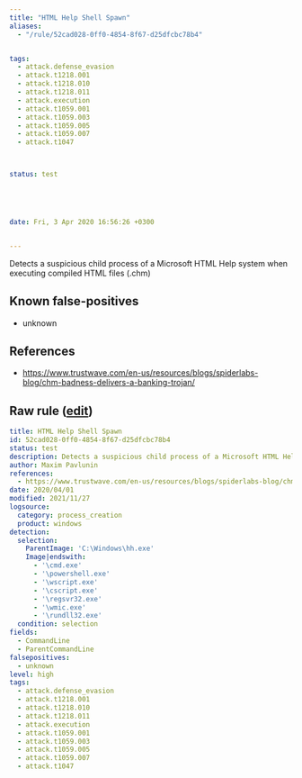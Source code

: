 ```yaml
---
title: "HTML Help Shell Spawn"
aliases:
  - "/rule/52cad028-0ff0-4854-8f67-d25dfcbc78b4"


tags:
  - attack.defense_evasion
  - attack.t1218.001
  - attack.t1218.010
  - attack.t1218.011
  - attack.execution
  - attack.t1059.001
  - attack.t1059.003
  - attack.t1059.005
  - attack.t1059.007
  - attack.t1047



status: test





date: Fri, 3 Apr 2020 16:56:26 +0300


---
```


Detects a suspicious child process of a Microsoft HTML Help system when executing compiled HTML files (.chm)

<!--more-->


## Known false-positives

* unknown



## References

* https://www.trustwave.com/en-us/resources/blogs/spiderlabs-blog/chm-badness-delivers-a-banking-trojan/


## Raw rule ([edit](https://github.com/SigmaHQ/sigma/edit/master/rules/windows/process_creation/proc_creation_win_html_help_spawn.yml))
```yaml
title: HTML Help Shell Spawn
id: 52cad028-0ff0-4854-8f67-d25dfcbc78b4
status: test
description: Detects a suspicious child process of a Microsoft HTML Help system when executing compiled HTML files (.chm)
author: Maxim Pavlunin
references:
  - https://www.trustwave.com/en-us/resources/blogs/spiderlabs-blog/chm-badness-delivers-a-banking-trojan/
date: 2020/04/01
modified: 2021/11/27
logsource:
  category: process_creation
  product: windows
detection:
  selection:
    ParentImage: 'C:\Windows\hh.exe'
    Image|endswith:
      - '\cmd.exe'
      - '\powershell.exe'
      - '\wscript.exe'
      - '\cscript.exe'
      - '\regsvr32.exe'
      - '\wmic.exe'
      - '\rundll32.exe'
  condition: selection
fields:
  - CommandLine
  - ParentCommandLine
falsepositives:
  - unknown
level: high
tags:
  - attack.defense_evasion
  - attack.t1218.001
  - attack.t1218.010
  - attack.t1218.011
  - attack.execution
  - attack.t1059.001
  - attack.t1059.003
  - attack.t1059.005
  - attack.t1059.007
  - attack.t1047

```
